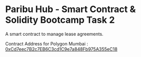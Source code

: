 # Paribu Hub - Smart Contract & Solidity Bootcamp Task 2

A smart contract to manage lease agreements.

Contract Address for Polygon Mumbai : [0xCd7eec7B2c7EB6C3cd1C9e7a848Fb975A355eC18](https://mumbai.polygonscan.com/address/0xCd7eec7B2c7EB6C3cd1C9e7a848Fb975A355eC18#code)

